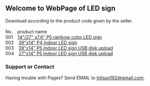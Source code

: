 ## Welcome to WebPage of LED sign 
Download according to the product code given by the seller.<br><br>
No. &ensp;     product name     
001 &ensp;   [14"/27"  x7.6" P5 rainbow color LED sign](https://wp.me/p6vctZ-hR)<br>
002 &ensp;   [39"x14" P4 Indoor LED sign](https://wp.me/p6vctZ-gp)<br>
003 &ensp;   [39"x14" P5 Indoor LED sign USB disk upload](https://wp.me/p6vctZ-dh)<br>
004 &ensp;   [27"x14" P5 Indoor LED sign USB disk upload](http://https://www.ledclub.net/2018/04/19/led-sign-first-use-note-sifi05p12864/) <br>





### Support or Contact

Having trouble with Pages? Send EMAIL to hillsun192@gmail.com.
